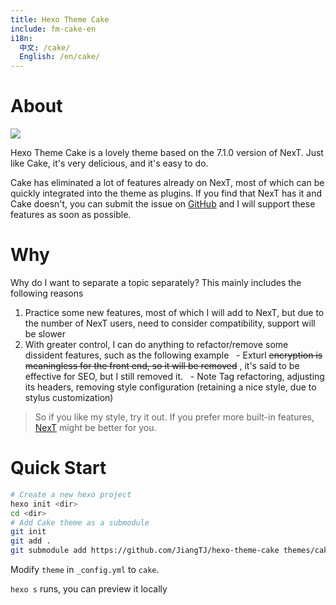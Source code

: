 ```yaml
---
title: Hexo Theme Cake
include: fm-cake-en
i18n:
  中文: /cake/
  English: /en/cake/
---
```


# About

![](/cake/images/t1.png)

Hexo Theme Cake is a lovely theme based on the 7.1.0 version of NexT. Just like Cake, it's very delicious, and it's easy to do.

Cake has eliminated a lot of features already on NexT, most of which can be quickly integrated into the theme as plugins. If you find that NexT has it and Cake doesn't, you can submit the issue on [GitHub](https://github.com/JiangTJ/hexo-theme-cake) and I will support these features as soon as possible.

# Why

Why do I want to separate a topic separately? This mainly includes the following reasons
1. Practice some new features, most of which I will add to NexT, but due to the number of NexT users, need to consider compatibility, support will be slower
2. With greater control, I can do anything to refactor/remove some dissident features, such as the following example
  - Exturl ~~encryption is meaningless for the front end, so it will be removed~~ , it's said to be effective for SEO, but I still removed it.
  - Note Tag refactoring, adjusting its headers, removing style configuration (retaining a nice style, due to stylus customization)

> So if you like my style, try it out. If you prefer more built-in features, [NexT](https://github.com/theme-next/hexo-theme-next) might be better for you.

# Quick Start

```bash
# Create a new hexo project
hexo init <dir>
cd <dir>
# Add Cake theme as a submodule
git init
git add .
git submodule add https://github.com/JiangTJ/hexo-theme-cake themes/cake
```

Modify `theme` in `_config.yml` to `cake`.

`hexo s` runs, you can preview it locally

